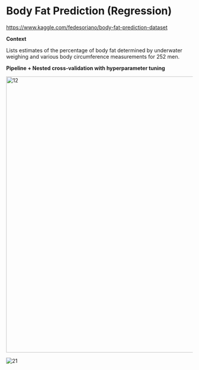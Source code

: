 # Body Fat Prediction (Regression)

https://www.kaggle.com/fedesoriano/body-fat-prediction-dataset


**Context**

Lists estimates of the percentage of body fat determined by underwater
weighing and various body circumference measurements for 252 men.

**Pipeline + Nested cross-validation with hyperparameter tuning**

<img width="745" alt="12" src="https://user-images.githubusercontent.com/85137348/149643657-545e3bea-357a-4893-9e52-02b93a213a34.png">

![21](https://user-images.githubusercontent.com/85137348/149643670-5a52764c-d53f-4855-adc0-7ce229b6bc6d.png)
